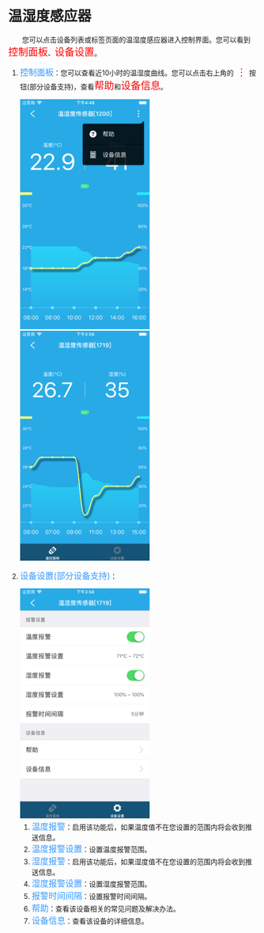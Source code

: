 # 温湿度感应器

&emsp;&emsp;您可以点击设备列表或标签页面的温湿度感应器进入控制界面。您可以看到<font style='color:#ff0000;font-size:20px'>控制面板</font>、<font style='color:#ff0000;font-size:20px'>设备设置</font>。

1. <font style='color:#3699ff;font-size:17px'>控制面板</font>：您可以查看近10小时的温湿度曲线。您可以点击右上角的<font style='color:#ff0000;font-size:20px'> ⋮ </font>按钮(部分设备支持)，查看<font style='color:#ff0000;font-size:20px'>帮助</font>和<font style='color:#ff0000;font-size:20px'>设备信息</font>。

	<img src="../images/MacBee/温湿度感应器/控制界面1.png" width = "262" height = "465">
	
	<img src="../images/MacBee/温湿度感应器/控制界面2.png" width = "262" height = "465">
	
2. <font style='color:#3699ff;font-size:17px'>设备设置(部分设备支持)</font>：

	<img src="../images/MacBee/温湿度感应器/设置.png" width = "262" height = "465">
	
	1. <font style='color:#3699ff;font-size:17px'>温度报警</font>：启用该功能后，如果温度值不在您设置的范围内将会收到推送信息。
	2. <font style='color:#3699ff;font-size:17px'>温度报警设置</font>：设置温度报警范围。
	3. <font style='color:#3699ff;font-size:17px'>湿度报警</font>：启用该功能后，如果湿度值不在您设置的范围内将会收到推送信息。
	4. <font style='color:#3699ff;font-size:17px'>湿度报警设置</font>：设置湿度报警范围。
	5. <font style='color:#3699ff;font-size:17px'>报警时间间隔</font>：设置报警时间间隔。
	6. <font style='color:#3699ff;font-size:17px'>帮助</font>：查看该设备相关的常见问题及解决办法。
	7. <font style='color:#3699ff;font-size:17px'>设备信息</font>：查看该设备的详细信息。
